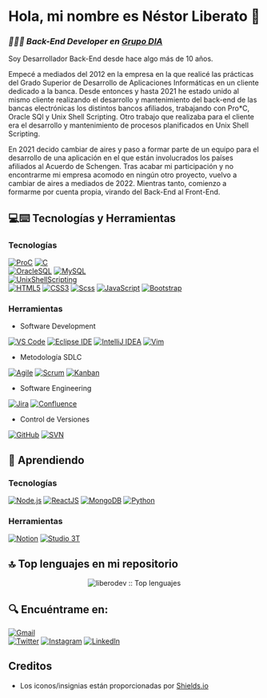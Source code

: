 # Hola, mi nombre es Néstor Liberato 👋
### <p><em>👨🏻‍💻 Back-End Developer en <a href="https://diacorporate.com/">Grupo DIA</a></em></p>
<!-- Meter imagencilla por aquí -->
Soy Desarrollador Back-End desde hace algo más de 10 años.

Empecé a mediados del 2012 en la empresa en la que realicé las prácticas del Grado Superior de Desarrollo de Aplicaciones Informáticas en un cliente dedicado a la banca. Desde entonces y hasta 2021 he estado unido al mismo cliente realizando el desarrollo y mantenimiento del back-end de las bancas electrónicas los distintos bancos afiliados, trabajando con Pro*C, Oracle SQl y Unix Shell Scripting. Otro trabajo que realizaba para el cliente era el desarrollo y mantenimiento de procesos planificados en Unix Shell Scripting.

En 2021 decido cambiar de aires y paso a formar parte de un equipo para el desarrollo de una aplicación en el que están involucrados los países afiliados al Acuerdo de Schengen. Tras acabar mi participación y no encontrarme mi empresa acomodo en ningún otro proyecto, vuelvo a cambiar de aires a mediados de 2022. Mientras tanto, comienzo a formarme por cuenta propia, virando del Back-End al Front-End.

## 💻:keyboard: Tecnologías y Herramientas

### Tecnologías

[![ProC](https://img.shields.io/badge/Pro*C-A8B9CC?style=for-the-badge&logo=c&logoColor=white&labelColor=101010)]()
[![C](https://img.shields.io/badge/C_&_C++-A8B9CC?style=for-the-badge&logo=c&logoColor=white&labelColor=101010)]()
</br>
[![OracleSQL](https://img.shields.io/badge/Oracle_SQL-orange?style=for-the-badge&logo=oracle&logoColor=white&labelColor=101010)]()
[![MySQL](https://img.shields.io/badge/MySQL-lightgray?style=for-the-badge&logo=mysql&logoColor=white&labelColor=101010)]()
</br>
[![UnixShellScripting](https://img.shields.io/badge/Unix_Shell_Scripting-181717?style=for-the-badge&logo=linux&logoColor=white&labelColor=101010)]()
</br>
[![HTML5](https://img.shields.io/badge/HTML5-E34F26?style=for-the-badge&logo=html5&logoColor=white&labelColor=101010)]()
[![CSS3](https://img.shields.io/badge/CSS3-1572B6?style=for-the-badge&logo=css3&logoColor=white&labelColor=101010)]()
[![Scss](https://img.shields.io/badge/Sass-cc6699?style=for-the-badge&logo=sass&logoColor=white&labelColor=101010)]()
[![JavaScript](https://img.shields.io/badge/JavaScript-F7DF1E?style=for-the-badge&logo=javascript&logoColor=white&labelColor=101010)]()
[![Bootstrap](https://img.shields.io/badge/Bootstrap-purple?style=for-the-badge&logo=bootstrap&logoColor=white&labelColor=101010)]()

### Herramientas

- Software Development

[![VS Code](https://img.shields.io/badge/VS_Code-007ACC?style=for-the-badge&logo=Visual-Studio-Code&logoColor=white&labelColor=101010)]()
[![Eclipse IDE](https://img.shields.io/badge/Eclipse_IDE-darkblue?style=for-the-badge&logo=Eclipse-IDE&logoColor=white&labelColor=101010)]()
[![IntelliJ IDEA](https://img.shields.io/badge/IntelliJ_IDEA-red?style=for-the-badge&logo=IntelliJ-IDEA&logoColor=white&labelColor=101010)]()
[![Vim](https://img.shields.io/badge/Vim-019733?style=for-the-badge&logo=Vim&logoColor=white&labelColor=101010)]()

- Metodología SDLC

[![Agile](https://img.shields.io/badge/Agile-blue?style=for-the-badge&logo=Agile&logoColor=white&labelColor=101010)]()
[![Scrum](https://img.shields.io/badge/Scrum-orange?style=for-the-badge&logo=Scrum&logoColor=white&labelColor=101010)]()
[![Kanban](https://img.shields.io/badge/Kanban-red?style=for-the-badge&logo=Kanban&logoColor=white&labelColor=101010)]()

- Software Engineering

[![Jira](https://img.shields.io/badge/Jira-0052CC?style=for-the-badge&logo=jira&logoColor=white&labelColor=101010)]()
[![Confluence](https://img.shields.io/badge/Confluence-0052CC?style=for-the-badge&logo=confluence&logoColor=white&labelColor=101010)]()

- Control de Versiones

[![GitHub](https://img.shields.io/badge/GitHub-181717?style=for-the-badge&logo=github&logoColor=white&labelColor=101010)]()
[![SVN](https://img.shields.io/badge/SVN-019733?style=for-the-badge&logo=svn&logoColor=white&labelColor=101010)]()

## 📖 Aprendiendo

### Tecnologías

[![Node.js](https://img.shields.io/badge/Node.js-019733?style=for-the-badge&logo=nodedotjs&logoColor=white&labelColor=101010)]()
[![ReactJS](https://img.shields.io/badge/React_JS-1DA1F2?style=for-the-badge&logo=react&logoColor=white&labelColor=101010)]()
[![MongoDB](https://img.shields.io/badge/MongoDB-019733?style=for-the-badge&logo=mongodb&logoColor=white&labelColor=101010)]()
[![Python](https://img.shields.io/badge/Python-0A3069?style=for-the-badge&logo=python&logoColor=white&labelColor=101010)]()

### Herramientas
[![Notion](https://img.shields.io/badge/Notion-181717?style=for-the-badge&logo=notion&logoColor=white&labelColor=101010)]()
[![Studio 3T](https://img.shields.io/badge/Studio_3T-019733?style=for-the-badge&logo=mongodb&logoColor=white&labelColor=101010)]()

## 🔝 Top lenguajes en mi repositorio

<p align="center"><img src="https://github-readme-stats.vercel.app/api/top-langs/?username=liberodev&langs_count=10&theme=tokyonight&layout=compact" alt="liberodev :: Top lenguajes" /></p>

## 🔍 Encuéntrame en:

[![Gmail](https://img.shields.io/badge/Gmail-nestitor87@gmail.com-c14438?style=for-the-badge&logo=Gmail&logoColor=white&labelColor=101010)](mailto:nestitor87@gmail.com)<br>
[![Twitter](https://img.shields.io/badge/Twitter-@nes____87-1DA1F2?style=for-the-badge&logo=twitter&logoColor=white&labelColor=101010)](https://twitter.com/nes__87)
[![Instagram](https://img.shields.io/badge/Instagram-@nes____87-E4405F?style=for-the-badge&logo=instagram&logoColor=white&labelColor=101010)](https://instagram.com/nes__87)
[![LinkedIn](https://img.shields.io/badge/LinkedIn-Nestor_Liberato-0077B5?style=for-the-badge&logo=linkedin&logoColor=white&labelColor=101010)](https://www.linkedin.com/in/nestor-liberato-a34a5682)
<!--[![Link](https://img.shields.io/badge/Link_Site-moure.dev-39E09B?style=for-the-badge&logo=Linktree&logoColor=white&labelColor=101010)](https://mouredev.com)-->
<!--[![Web](https://img.shields.io/badge/Web-MoureDev.com-14a1f0?style=for-the-badge&logo=dev.to&logoColor=white&labelColor=101010)](https://mouredev.com)-->

## Creditos
<!-- - Las estadísticas son generadas usando [waka-readme-stats](https://github.com/anmol098/waka-readme-stats)-->
- Los iconos/insignias están proporcionadas por [Shields.io](https://shields.io/)
